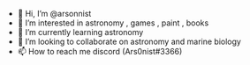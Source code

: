 - 👋 Hi, I’m @arsonnist
- 👀 I’m interested in astronomy , games , paint , books
- 🌱 I’m currently learning astronomy 
- 💞️ I’m looking to collaborate on astronomy and marine biology 
- 📫 How to reach me discord (Ars0nist#3366)

<!---
arsonnist/arsonnist is a ✨ special ✨ repository because its `README.md` (this file) appears on your GitHub profile.
You can click the Preview link to take a look at your changes.
--->

